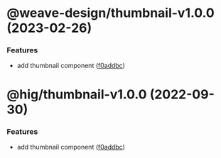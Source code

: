 # @weave-design/thumbnail-v1.0.0 (2023-02-26)


### Features

* add thumbnail component ([f0addbc](https://github.com/Autodesk/hig/commit/f0addbc))

# @hig/thumbnail-v1.0.0 (2022-09-30)


### Features

* add thumbnail component ([f0addbc](https://github.com/Autodesk/hig/commit/f0addbc))
